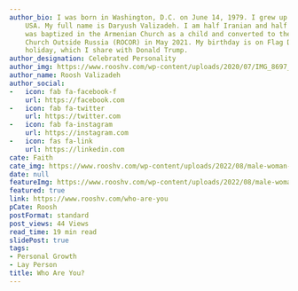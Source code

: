 ```yaml
---
author_bio: I was born in Washington, D.C. on June 14, 1979. I grew up in Maryland,
    USA. My full name is Daryush Valizadeh. I am half Iranian and half Armenian. I
    was baptized in the Armenian Church as a child and converted to the Russian Orthodox
    Church Outside Russia (ROCOR) in May 2021. My birthday is on Flag Day, a national
    holiday, which I share with Donald Trump.
author_designation: Celebrated Personality
author_img: https://www.rooshv.com/wp-content/uploads/2020/07/IMG_8697_2240-1920x1280.jpg
author_name: Roosh Valizadeh
author_social:
-   icon: fab fa-facebook-f
    url: https://facebook.com
-   icon: fab fa-twitter
    url: https://twitter.com
-   icon: fab fa-instagram
    url: https://instagram.com
-   icon: fas fa-link
    url: https://linkedin.com
cate: Faith
cate_img: https://www.rooshv.com/wp-content/uploads/2022/08/male-woman-mirror-date-550x362.jpg
date: null
featureImg: https://www.rooshv.com/wp-content/uploads/2022/08/male-woman-mirror-date-550x362.jpg
featured: true
link: https://www.rooshv.com/who-are-you
pCate: Roosh
postFormat: standard
post_views: 44 Views
read_time: 19 min read
slidePost: true
tags:
- Personal Growth
- Lay Person
title: Who Are You?
---
```

